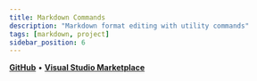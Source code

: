 ```yaml
---
title: Markdown Commands
description: "Markdown format editing with utility commands"
tags: [markdown, project]
sidebar_position: 6
---
```


[**GitHub**](https://github.com/stefanicjuraj/markdown-commands) • [**Visual Studio Marketplace**](https://marketplace.visualstudio.com/items?itemName=jurajstefanic.md-commands)
